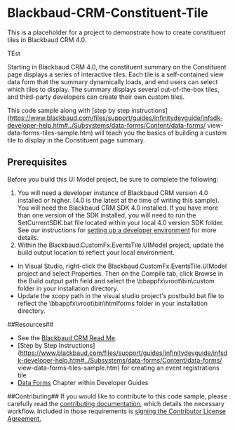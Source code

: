 Blackbaud-CRM-Constituent-Tile
==============================
This is a placeholder for a project to demonstrate how to create constituent tiles in Blackbaud CRM 4.0.

TEst

Starting in Blackbaud CRM 4.0, the constituent summary on the Constituent page  displays a series of interactive tiles. Each tile is a self-contained view data form that the summary  dynamically loads, and end users can select which tiles to display. The summary displays several out-of-the-box tiles, and third-party developers can create their own custom tiles.

This code sample along with [step by step instructions](https://www.blackbaud.com/files/support/guides/infinitydevguide/infsdk-developer-help.htm#../Subsystems/data-forms/Content/data-forms/ view-data-forms-tiles-sample.htm) will teach you the basics of building a custom tile to display in the Constituent page summary. 

## Prerequisites ##

Before you build this UI Model project, be sure to complete the following:

1. You will need a developer instance of Blackbaud CRM version 4.0 installed or higher. (4.0 is the latest at the time of writing this sample).  You will need the Blackbaud CRM SDK 4.0 installed.  If you have more than one version of the SDK installed, you will need to run the SetCurrentSDK.bat file located within your local 4.0 version SDK folder.  See our instructions for [setting up a developer environment](https://www.blackbaud.com/files/support/guides/infinitydevguide/infsdk-developer-help.htm#../Subsystems/infintro-developer-help/Content/coBlackbaudCRMSDKDevEnvSetup.htm%3FTocPath%3DGet%20Started%7C_____6) for more details.
4. Within the Blackbaud.CustomFx.EventsTile.UIModel project, update the build output location to reflect your local environment. 
 - In Visual Studio, right-click the Blackbaud.CustomFx.EventsTile.UIModel project and select Properties. Then on the Compile tab, click Browse in the Build output path field and select the \bbappfx\vroot\bin\custom folder in your installation directory. 
 - Update the xcopy path in the visual studio project's postbuild.bat file to reflect the \bbappfx\vroot\bin\htmlforms folder in your installation directory.

##Resources##
* See the [Blackbaud CRM Read Me](https://github.com/blackbaud-community/Blackbaud-CRM/blob/master/README.md). 
* [Step by Step Instructions](https://www.blackbaud.com/files/support/guides/infinitydevguide/infsdk-developer-help.htm#../Subsystems/data-forms/Content/data-forms/ view-data-forms-tiles-sample.htm) for creating an event registrations tile
* [Data Forms](https://www.blackbaud.com/files/support/guides/infinitydevguide/infsdk-developer-help.htm#../Subsystems/data-forms/Content/data-forms/welcome-data-forms.htm) Chapter within Developer Guides


##Contributing##
If you would like to contribute to this code sample, please carefully read the [contributing documentation](https://github.com/blackbaud-community/Blackbaud-CRM/blob/master/CONTRIBUTING.md), which details the necessary workflow. Included in those requirements is [signing the Contributor License Agreement.](http://developer.blackbaud.com/cla/)